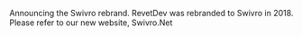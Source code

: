 Announcing the Swivro rebrand.
RevetDev was rebranded to Swivro in 2018.  Please refer to our new website, Swivro.Net

